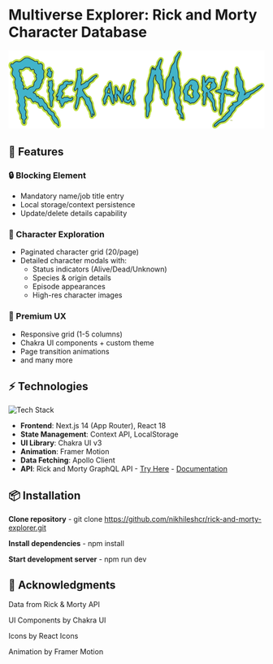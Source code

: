 # Multiverse Explorer: Rick and Morty Character Database

![Project Banner](./public/images/logo.png)

## 🚀 Features

### 🔒 Blocking Element

- Mandatory name/job title entry
- Local storage/context persistence
- Update/delete details capability

### 🌌 Character Exploration

- Paginated character grid (20/page)
- Detailed character modals with:
  - Status indicators (Alive/Dead/Unknown)
  - Species & origin details
  - Episode appearances
  - High-res character images

### 🎨 Premium UX

- Responsive grid (1-5 columns)
- Chakra UI components + custom theme
- Page transition animations
- and many more

## ⚡ Technologies

![Tech Stack](https://skillicons.dev/icons?i=nextjs,react,ts,graphql,chakra)

- **Frontend**: Next.js 14 (App Router), React 18
- **State Management**: Context API, LocalStorage
- **UI Library**: Chakra UI v3
- **Animation**: Framer Motion
- **Data Fetching**: Apollo Client
- **API**: Rick and Morty GraphQL API - [Try Here](https://rickandmortyapi.com/graphql) - [Documentation](https://rickandmortyapi.com/documentation)

## 📦 Installation

**Clone repository** - git clone https://github.com/nikhileshcr/rick-and-morty-explorer.git

**Install dependencies** - npm install

**Start development server** - npm run dev

## 🙏 Acknowledgments

Data from Rick & Morty API

UI Components by Chakra UI

Icons by React Icons

Animation by Framer Motion
